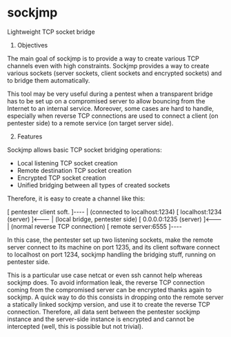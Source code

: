 sockjmp
=======

Lightweight TCP socket bridge

1. Objectives

The main goal of sockjmp is to provide a way to create various TCP channels
even with high constraints. Sockjmp provides a way to create various sockets
(server sockets, client sockets and encrypted sockets) and to bridge them
automatically.

This tool may be very useful during a pentest when a transparent bridge has
to be set up on a compromised server to allow bouncing from the Internet to
an internal service. Moreover, some cases are hard to handle, especially when
reverse TCP connections are used to connect a client (on pentester side) to a
remote service (on target server side).

2. Features

Sockjmp allows basic TCP socket bridging operations:

- Local listening TCP socket creation
- Remote destination TCP socket creation
- Encrypted TCP socket creation
- Unified bridging between all types of created sockets

Therefore, it is easy to create a channel like this:

[ pentester client soft.  ]----
                              | (connected to localhost:1234)
[ localhost:1234 (server) ]<---
                              | (local bridge, pentester side)
[ 0.0.0.0:1235 (server)   ]<---
                              | (normal reverse TCP connection)
[ remote server:6555      ]----

In this case, the pentester set up two listening sockets, make the remote
server connect to its machine on port 1235, and its client software connect
to localhost on port 1234, sockjmp handling the bridging stuff, running on
pentester side.

This is a particular use case netcat or even ssh cannot help whereas sockjmp
does. To avoid information leak, the reverse TCP connection coming from the
compromised server can be encrypted thanks again to sockjmp. A quick way to
do this consists in dropping onto the remote server a statically linked
sockjmp version, and use it to create the reverse TCP connection. Therefore,
all data sent between the pentester sockjmp instance and the server-side
instance is encrypted and cannot be intercepted (well, this is possible but
not trivial).





